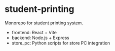 # student-printing

Monorepo for student printing system.

- frontend: React + Vite
- backend: Node.js + Express
- store_pc: Python scripts for store PC integration
